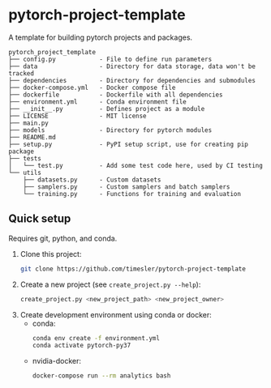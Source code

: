 # pytorch-project-template

A template for building pytorch projects and packages.

```
pytorch_project_template
├── config.py            - File to define run parameters
├── data                 - Directory for data storage, data won't be tracked
├── dependencies         - Directory for dependencies and submodules
├── docker-compose.yml   - Docker compose file
├── dockerfile           - Dockerfile with all dependencies
├── environment.yml      - Conda environment file
├── __init__.py          - Defines project as a module
├── LICENSE              - MIT license
├── main.py              
├── models               - Directory for pytorch modules
├── README.md
├── setup.py             - PyPI setup script, use for creating pip package
├── tests
│   └── test.py          - Add some test code here, used by CI testing 
└── utils                
    ├── datasets.py      - Custom datasets
    ├── samplers.py      - Custom samplers and batch samplers
    └── training.py      - Functions for training and evaluation
```

## Quick setup

Requires git, python, and conda.

1. Clone this project:
    ```bash
    git clone https://github.com/timesler/pytorch-project-template
    ```
1. Create a new project (see `create_project.py --help`):
    ```bash
    create_project.py <new_project_path> <new_project_owner>
    ```
1. Create development environment using conda or docker:
    * conda:
        ```bash
        conda env create -f environment.yml
        conda activate pytorch-py37
        ```
    * nvidia-docker:
        ```bash
        docker-compose run --rm analytics bash
        ```

